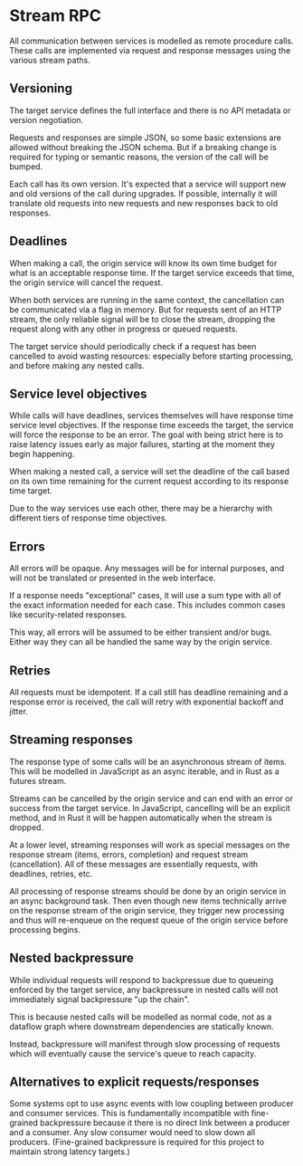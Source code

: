 # Stream RPC

All communication between services is modelled as remote procedure calls. These calls are implemented via request and response messages using the various stream paths.

## Versioning

The target service defines the full interface and there is no API metadata or version negotiation.

Requests and responses are simple JSON, so some basic extensions are allowed without breaking the JSON schema. But if a breaking change is required for typing or semantic reasons, the version of the call will be bumped.

Each call has its own version. It's expected that a service will support new and old versions of the call during upgrades. If possible, internally it will translate old requests into new requests and new responses back to old responses.

## Deadlines

When making a call, the origin service will know its own time budget for what is an acceptable response time. If the target service exceeds that time, the origin service will cancel the request.

When both services are running in the same context, the cancellation can be communicated via a flag in memory. But for requests sent of an HTTP stream, the only reliable signal will be to close the stream, dropping the request along with any other in progress or queued requests.

The target service should periodically check if a request has been cancelled to avoid wasting resources: especially before starting processing, and before making any nested calls.

## Service level objectives

While calls will have deadlines, services themselves will have response time service level objectives. If the response time exceeds the target, the service will force the response to be an error. The goal with being strict here is to raise latency issues early as major failures, starting at the moment they begin happening.

When making a nested call, a service will set the deadline of the call based on its own time remaining for the current request according to its response time target.

Due to the way services use each other, there may be a hierarchy with different tiers of response time objectives.

## Errors

All errors will be opaque. Any messages will be for internal purposes, and will not be translated or presented in the web interface.

If a response needs "exceptional" cases, it will use a sum type with all of the exact information needed for each case. This includes common cases like security-related responses.

This way, all errors will be assumed to be either transient and/or bugs. Either way they can all be handled the same way by the origin service.

## Retries

All requests must be idempotent. If a call still has deadline remaining and a response error is received, the call will retry with exponential backoff and jitter.

## Streaming responses

The response type of some calls will be an asynchronous stream of items. This will be modelled in JavaScript as an async iterable, and in Rust as a futures stream.

Streams can be cancelled by the origin service and can end with an error or success from the target service. In JavaScript, cancelling will be an explicit method, and in Rust it will be happen automatically when the stream is dropped.

At a lower level, streaming responses will work as special messages on the response stream (items, errors, completion) and request stream (cancellation). All of these messages are essentially requests, with deadlines, retries, etc.

All processing of response streams should be done by an origin service in an async background task. Then even though new items technically arrive on the response stream of the origin service, they trigger new processing and thus will re-enqueue on the request queue of the origin service before processing begins.

## Nested backpressure

While individual requests will respond to backpressue due to queueing enforced by the target service, any backpressure in nested calls will not immediately signal backpressure "up the chain".

This is because nested calls will be modelled as normal code, not as a dataflow graph where downstream dependencies are statically known.

Instead, backpressure will manifest through slow processing of requests which will eventually cause the service's queue to reach capacity.

## Alternatives to explicit requests/responses

Some systems opt to use async events with low coupling between producer and consumer services. This is fundamentally incompatible with fine-grained backpressure because it there is no direct link between a producer and a consumer. Any slow consumer would need to slow down all producers. (Fine-grained backpressure is required for this project to maintain strong latency targets.)
